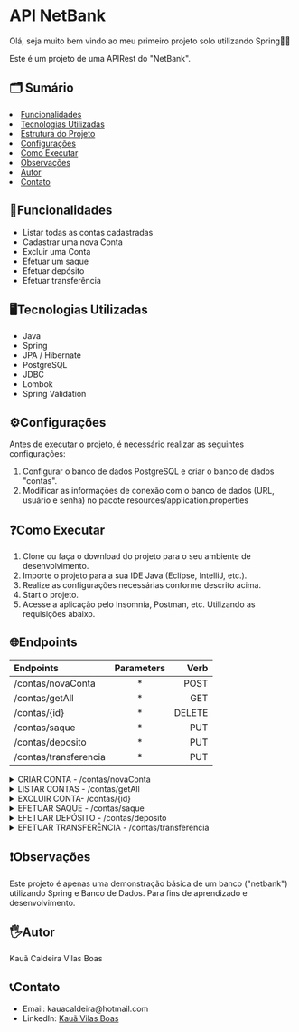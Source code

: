 <h1>API NetBank</h1>
  <p>Olá, seja muito bem vindo ao meu primeiro projeto solo utilizando Spring👋🏼</p>
  <p>Este é um projeto de uma APIRest do "NetBank".</p>
  
  <h2> 🗂️ Sumário </h2>
    <li><a href="#funcionalidades">Funcionalidades</a></li>
    <li><a href="#tecnologiasUtilizadas">Tecnologias Utilizadas</a></li>
    <li><a href="#estruturaDoProjeto">Estrutura do Projeto</a></li>
    <li><a href="#configurações">Configurações</a></li>
    <li><a href="#comoExecutar">Como Executar</a></li>
    <li><a href="#observações">Observações</a></li>
    <li><a href="#autor">Autor</a></li>
    <li><a href="#contatos">Contato</a></li>


  <h2  id="funcionalidades">📑Funcionalidades</h2>
  <ul>
    <li>Listar todas as contas cadastradas</li>
    <li>Cadastrar uma nova Conta</li>
    <li>Excluir uma Conta</li>
    <li>Efetuar um saque</li>
    <li>Efetuar depósito</li>
    <li>Efetuar transferência</li>
  </ul>

  <h2  id="tecnologiasUtilizadas">🖥️Tecnologias Utilizadas</h2>
  <ul>
    <li>Java</li>
    <li>Spring</li>
    <li>JPA / Hibernate</li>
    <li>PostgreSQL</li>
    <li>JDBC</li>
    <li>Lombok</li>
    <li>Spring Validation</li>
  </ul>
        

<h2 id="configurações">⚙️Configurações</h2>
  <p>Antes de executar o projeto, é necessário realizar as seguintes configurações:</p>
  <ol>
    <li>Configurar o banco de dados PostgreSQL e criar o banco de dados "contas".</li>
    <li>Modificar as informações de conexão com o banco de dados (URL, usuário e senha) no pacote resources/application.properties</li>
  </ol>

  <h2 id="comoExecutar">❓Como Executar</h2>
  <ol>
    <li>Clone ou faça o download do projeto para o seu ambiente de desenvolvimento.</li>
    <li>Importe o projeto para a sua IDE Java (Eclipse, IntelliJ, etc.).</li>
    <li>Realize as configurações necessárias conforme descrito acima.</li>
    <li>Start o projeto.</li>
    <li>Acesse a aplicação pelo Insomnia, Postman, etc. Utilizando as requisições abaixo.</li>
  </ol>

  <h2 id="endpoints">🌐Endpoints</h2>

|   Endpoints   |  Parameters  |    Verb    |
| :---         |     :---:      |          ---: |
| /contas/novaConta       |   *  |   POST    |
| /contas/getAll   |   *  | GET    |
| /contas/{id}   |   *  | DELETE    |
| /contas/saque        |   *  | PUT   |
/contas/deposito        |   *  | PUT   |
/contas/transferencia        |   *  | PUT   |

<details>
    <summary>CRIAR CONTA - /contas/novaConta </summary>
    
  ### Descrição
  
  - Cria uma conta e instancia-a no banco de dados.
  
  ### Códigos de Resposta
  
  - `201`: CREATED.
  
  ### Exemplo de Requisição
  
  - POST -  /contas/novaConta 
  - HTTP/1.1
  - Host: localhost:8080
  - Content-Type: application/json
  
  ```json
  {
    "numero": 48976,
    "conta": 713,
    "cliente": {
        "nome": "Kauã",
        "sobrenome": "Vilas Boas",
        "email": "kaua@netbank.com.br",
        "cpf": "09158963156",
        "endereco": {
        "rua": "rua 7",
        "bairro": "bairro 7",
        "cidade": "Salvador",
        "numeroResidencial": "960"
        }
    
      }
    }
  ```
  
  ### Exemplo de Resposta
  
  - HTTP/1.1 201 CREATED
  - Content-Type: application/json
  ```json
      Conta criada!
  ```
    
  </details>
  
  <details>
    <summary>LISTAR CONTAS - /contas/getAll </summary>
    
  ### Descrição
  
  Lista as contas contidas no banco de dados.
  
  ### Códigos de Resposta
  
  - `200`: OK.
  
  ### Exemplo de Requisição
  
  - GET - /contas/getAll
  - HTTP/1.1
  - Host: localhost:8080
  
  ### Exemplo de Resposta
  
  - HTTP/1.1 200 OK
  - Content-Type: application/json
  ```json
  [
  {
      "id": 1,
      "saldo": 923.0,
      "numero": 115789,
      "conta": 556,
      "cliente": {
          "nome": "Kaua",
          "sobrenome": "Vilas Boas",
          "cpf": "09158963544",
          "endereco": {
              "rua": "rua 1",
              "bairro": "bairro 1",
              "cidade": "Salvador",
              "numeroResidencial": 556
          }
      }
  },
  {
      "id": 7,
      "saldo": 0.0,
      "numero": 13245,
      "conta": 768,
      "cliente": {
          "nome": "Leonardo",
          "sobrenome": "Silva",
          "cpf": "09158963029",
          "endereco": {
              "rua": "rua 4",
              "bairro": "bairro 4",
              "cidade": "Salvador",
              "numeroResidencial": 416
          }
      }
  }
]
  ```
    
  </details>
  
  <details>
    <summary>EXCLUIR CONTA- /contas/{id}</summary>
    
  ### Descrição
  
  Deletar a conta.
  
  ### Códigos de Resposta
  
  - `204`: No Content.
  
  ### Exemplo de Requisição
  
  - DELETE - /contas/{id}
  - HTTP/1.1
  - Host: localhost:8080
  
  </details>
  
  <details>
    <summary>EFETUAR SAQUE - /contas/saque</summary>
    
  ### Descrição
  
  Efetua um saque do saldo da conta.
  
  ### Códigos de Resposta
  
  - `200`: OK!.
  
  ### Exemplo de Requisição
  
  - PUT /contas
  - Host: localhost:8080
    
    ```json
    {
      "id": 1,
      "valor": "920.00"
  }   ```
  
  ### Exemplo de Resposta
  
  - HTTP/1.1 200 OK
  - Content-Type: application/json
      
  ```json
    Saque efetuado com sucesso - 2023-06-02T15:57:15.411927900
  ```
    
  </details>

  <details>
    <summary>EFETUAR DEPÓSITO - /contas/deposito</summary>
    
  ### Descrição
  
  Efetua um deposito para o saldo da conta.
  
  ### Códigos de Resposta
  
  - `200`: OK!.
  
  ### Exemplo de Requisição
  
  - PUT /contas
  - Host: localhost:8080
    
    ```json
    {
      "id": 1,
      "valor": "780.00"
  }   ```
  
  ### Exemplo de Resposta
  
  - HTTP/1.1 200 OK
  - Content-Type: application/json
      
  ```json
    Depósito efetuado com sucesso - 2023-06-02T15:57:15.411927900
  ```
    
  </details>

  <details>
    <summary>EFETUAR TRANSFERÊNCIA - /contas/transferencia</summary>
    
  ### Descrição
  
  Efetua uma transferência de uma quantia de saldo de uma conta para outra.
  
  ### Códigos de Resposta
  
  - `200`: OK!.
  
  ### Exemplo de Requisição
  
  - PUT /contas
  - Host: localhost:8080
    
    ```json
    {
        "idContaRemetente": "1",
        "valor": "200.00",
        "idContaDestino": "7"
    } ```
  
  ### Exemplo de Resposta
  
  - HTTP/1.1 200 OK
  - Content-Type: application/json
      
  ```json
    Transferência realizada com sucesso! - 2023-06-02T15:12:54.502614100
  ```
    
  </details>

  <h2 id="observações">❗Observações</h2>
  <p>Este projeto é apenas uma demonstração básica de um banco ("netbank") utilizando Spring e Banco de Dados. Para fins de aprendizado e desenvolvimento.</p>

  <h2 id="autor">🖐️Autor</h2>
  <p>Kauã Caldeira Vilas Boas</p>
  
  <h2 id="contatos">📞Contato</h2>
  <ul>
    <li>Email: kauacaldeira@hotmail.com</li>
    <li>LinkedIn: <a href="https://www.linkedin.com/in/kauavilasboas/">Kauã Vilas Boas</a></li>
  </ul>
